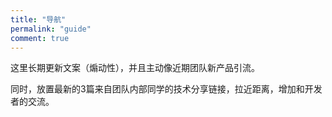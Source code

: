 ```yaml
---
title: "导航"
permalink: "guide"
comment: true
---
```


这里长期更新文案（煽动性），并且主动像近期团队新产品引流。

同时，放置最新的3篇来自团队内部同学的技术分享链接，拉近距离，增加和开发者的交流。